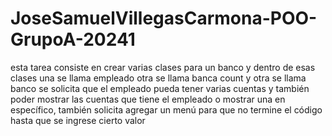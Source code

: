 ﻿# JoseSamuelVillegasCarmona-POO-GrupoA-20241

esta tarea consiste en crear varias clases para un banco y dentro de esas clases una se llama empleado otra se llama banca count y otra se llama banco se solicita que el empleado pueda tener varias cuentas y también poder mostrar las cuentas que tiene el empleado o mostrar una en específico, también solicita agregar un menú para que no termine el código hasta que se ingrese cierto valor

